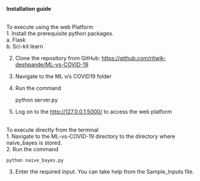 **Installation guide**
 
 <br/>
To execute using the web Platform <br/>
1. Install the prerequisite python packages. <br/>
     a. Flask <br/>
     b. Sci-kit learn <br/>
 
2. Clone the repository from GitHub: 
https://github.com/ritwik-deshpande/ML-vs-COVID-19 
 
3. Navigate to the ML v/s COVID19 folder 
4. Run the command <br/>

    python server.py

5. Log on to the http://127.0.0.1:5000/ to access the web platform  
 
 <br/>
To execute directly from the terminal <br/>
1. Navigate to the ML-vs-COVID-19 directory to the directory where naive_bayes is stored. <br/>
2. Run the command 

    python naive_bayes.py
 
3. Enter the required input. You can take help from the Sample_Inputs file.

